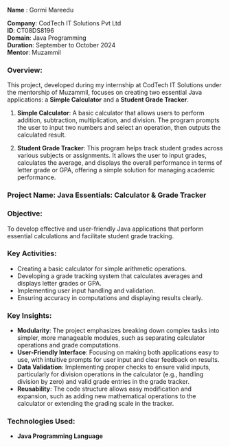 **Name** : Gormi Mareedu

**Company**: CodTech IT Solutions Pvt Ltd  
**ID**: CT08DS8196  
**Domain**: Java Programming  
**Duration**: September to October 2024  
**Mentor**: Muzammil  


### Overview:
This project, developed during my internship at CodTech IT Solutions under the mentorship of Muzammil, focuses on creating two essential Java applications: a **Simple Calculator** and a **Student Grade Tracker**.

1. **Simple Calculator**: A basic calculator that allows users to perform addition, subtraction, multiplication, and division. The program prompts the user to input two numbers and select an operation, then outputs the calculated result.

2. **Student Grade Tracker**: This program helps track student grades across various subjects or assignments. It allows the user to input grades, calculates the average, and displays the overall performance in terms of letter grade or GPA, offering a simple solution for managing academic performance.


### Project Name: **Java Essentials: Calculator & Grade Tracker**

### Objective:
To develop effective and user-friendly Java applications that perform essential calculations and facilitate student grade tracking.

### Key Activities:
- Creating a basic calculator for simple arithmetic operations.
- Developing a grade tracking system that calculates averages and displays letter grades or GPA.
- Implementing user input handling and validation.
- Ensuring accuracy in computations and displaying results clearly.

### Key Insights:
- **Modularity**: The project emphasizes breaking down complex tasks into simpler, more manageable modules, such as separating calculator operations and grade computations.
- **User-Friendly Interface**: Focusing on making both applications easy to use, with intuitive prompts for user input and clear feedback on results.
- **Data Validation**: Implementing proper checks to ensure valid inputs, particularly for division operations in the calculator (e.g., handling division by zero) and valid grade entries in the grade tracker.
- **Reusability**: The code structure allows easy modification and expansion, such as adding new mathematical operations to the calculator or extending the grading scale in the tracker.

### Technologies Used:
- **Java Programming Language**
